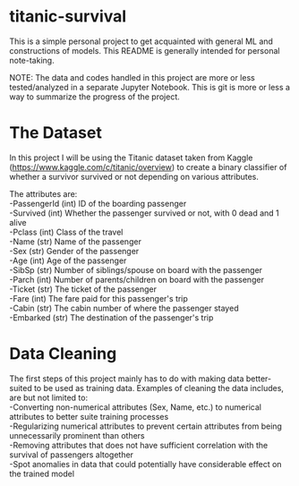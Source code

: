 # titanic-survival
This is a simple personal project to get acquainted with general ML and constructions of models. This README is generally intended for personal note-taking.  
  
NOTE: The data and codes handled in this project are more or less tested/analyzed in a separate Jupyter Notebook. This is git is more or less a way to summarize the progress of the project.

# The Dataset
In this project I will be using the Titanic dataset taken from Kaggle (https://www.kaggle.com/c/titanic/overview) to create a binary classifier of whether a survivor survived or not depending on various attributes.

The attributes are:  
  -PassengerId (int) ID of the boarding passenger  
  -Survived (int) Whether the passenger survived or not, with 0 dead and 1 alive  
  -Pclass (int) Class of the travel  
  -Name (str) Name of the passenger  
  -Sex (str) Gender of the passenger  
  -Age (int) Age of the passenger  
  -SibSp (str) Number of siblings/spouse on board with the passenger  
  -Parch (int) Number of parents/children on board with the passenger  
  -Ticket (str) The ticket of the passenger  
  -Fare (int) The fare paid for this passenger's trip  
  -Cabin (str) The cabin number of where the passenger stayed  
  -Embarked (str) The destination of the passenger's trip  

# Data Cleaning
The first steps of this project mainly has to do with making data better-suited to be used as training data. Examples of cleaning the data includes, are but not limited to:  
  -Converting non-numerical attributes (Sex, Name, etc.) to numerical attributes to better suite training processes  
  -Regularizing numerical attributes to prevent certain attributes from being unnecessarily prominent than others  
  -Removing attributes that does not have sufficient correlation with the survival of passengers altogether  
  -Spot anomalies in data that could potentially have considerable effect on the trained model  
